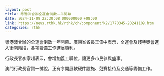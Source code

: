 ```yaml
---
layout: post
title: 粵港澳合辦全運會倒數一年開幕
date: 2024-11-09 22:30:08.000000000 +08:00
link: https://news.rthk.hk/rthk/ch/component/k2/1778345-20241109.htm
categories: rthk
---
```


粵港澳合辦的全運會倒數一年開幕。廣東省省長王偉中表示，全運會及殘特奧會進入衝刺階段，各項籌備工作進展順利。

行政長官李家超表示，會增加義工職位，讓更多市民參與盛事。

澳門行政長官賀一誠說，正有序開展軟硬件設施、競賽接待及交通等籌備工作。
